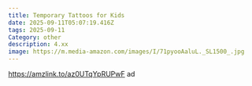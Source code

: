 ```yaml
---
title: Temporary Tattoos for Kids
date: 2025-09-11T05:07:19.416Z
tags: 2025-09-11
Category: other
description: 4.xx
image: https://m.media-amazon.com/images/I/71pyooAaluL._SL1500_.jpg
---
```

https://amzlink.to/az0UTqYpRUPwF ad